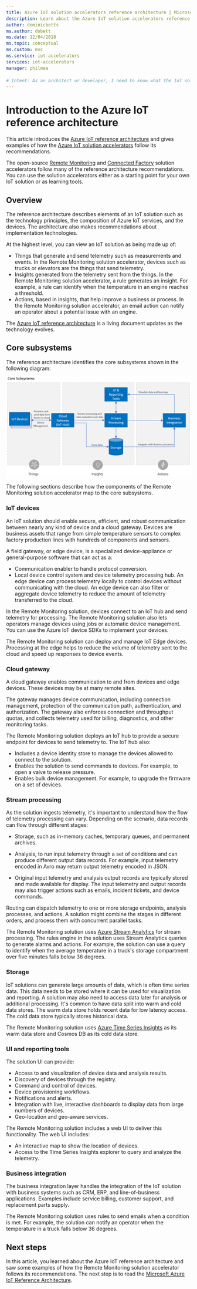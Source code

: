 ```yaml
---
title: Azure IoT solution accelerators reference architecture | Microsoft Docs
description: Learn about the Azure IoT solution accelerators reference architecure. The existing solution accelerators leverage this reference architecture. You can also use the reference architecture when you build your own custom IoT solutions.
author: dominicbetts
ms.author: dobett
ms.date: 12/04/2018
ms.topic: conceptual
ms.custom: mvc
ms.service: iot-accelerators
services: iot-accelerators
manager: philmea

# Intent: As an architect or developer, I need to know what the IoT solution accelerators reference architecture is, so I can understand if it can help me to build my IoT solution.
---
```


# Introduction to the Azure IoT reference architecture

This article introduces the [Azure IoT reference architecture](https://aka.ms/iotrefarchitecture) and gives examples of how the [Azure IoT solution accelerators](about-iot-accelerators.md) follow its recommendations.

The open-source [Remote Monitoring](iot-accelerators-remote-monitoring-sample-walkthrough.md) and [Connected Factory](iot-accelerators-connected-factory-sample-walkthrough.md) solution accelerators follow many of the reference architecture recommendations. You can use the solution accelerators either as a starting point for your own IoT solution or as learning tools.

## Overview

The reference architecture describes elements of an IoT solution such as the technology principles, the composition of Azure IoT services, and the devices. The architecture also makes recommendations about implementation technologies.

At the highest level, you can view an IoT solution as being made up of:

* Things that generate and send telemetry such as measurements and events. In the Remote Monitoring solution accelerator, devices such as trucks or elevators are the things that send telemetry.
* Insights generated from the telemetry sent from the things. In the Remote Monitoring solution accelerator, a rule generates an insight. For example, a rule can identify when the temperature in an engine reaches a threshold.
* Actions, based in insights, that help improve a business or process. In the Remote Monitoring solution accelerator, an email action can notify an operator about a potential issue with an engine.

The [Azure IoT reference architecture](https://aka.ms/iotrefarchitecture) is a living document updates as the technology evolves.

## Core subsystems

The reference architecture identifies the core subsystems shown in the following diagram:

![Core subsystems](media/iot-accelerators-architecture-overview/CoreSubsystems.png)

The following sections describe how the components of the Remote Monitoring solution accelerator map to the core subsystems.

### IoT devices

An IoT solution should enable secure, efficient, and robust communication between nearly any kind of device and a cloud gateway. Devices are business assets that range from simple temperature sensors to complex factory production lines with hundreds of components and sensors.

A field gateway, or edge device, is a specialized device-appliance or general-purpose software that can act as a:

* Communication enabler to handle protocol conversion.
* Local device control system and device telemetry processing hub. An edge device can process telemetry locally to control devices without communicating with the cloud. An edge device can also filter or aggregate device telemetry to reduce the amount of telemetry transferred to the cloud.

In the Remote Monitoring solution, devices connect to an IoT hub and send telemetry for processing. The Remote Monitoring solution also lets operators manage devices using jobs or automatic device management. You can use the Azure IoT device SDKs to implement your devices.

The Remote Monitoring solution can deploy and manage IoT Edge devices. Processing at the edge helps to reduce the volume of telemetry sent to the cloud and speed up responses to device events.

### Cloud gateway

A cloud gateway enables communication to and from devices and edge devices. These devices may be at many remote sites.

The gateway manages device communication, including connection management, protection of the communication path, authentication, and authorization. The gateway also enforces connection and throughput quotas, and collects telemetry used for billing, diagnostics, and other monitoring tasks.

The Remote Monitoring solution deploys an IoT hub to provide a secure endpoint for devices to send telemetry to. The IoT hub also:

* Includes a device identity store to manage the devices allowed to connect to the solution.
* Enables the solution to send commands to devices. For example, to open a valve to release pressure.
* Enables bulk device management. For example, to upgrade the firmware on a set of devices.

### Stream processing

As the solution ingests telemetry, it's important to understand how the flow of telemetry processing can vary. Depending on the scenario, data records can flow through different stages:

* Storage, such as in-memory caches, temporary queues, and permanent archives.

* Analysis, to run input telemetry through a set of conditions and can produce different output data records. For example, input telemetry encoded in Avro may return output telemetry encoded in JSON.

* Original input telemetry and analysis output records are typically stored and made available for display. The input telemetry and output records may also trigger actions such as emails, incident tickets, and device commands.

Routing can dispatch telemetry to one or more storage endpoints, analysis processes, and actions. A solution might combine the stages in different orders, and process them with concurrent parallel tasks.

The Remote Monitoring solution uses [Azure Stream Analytics](/azure/stream-analytics/) for stream processing. The rules engine in the solution uses Stream Analytics queries to generate alarms and actions. For example, the solution can use a query to identify when the average temperature in a truck's storage compartment over five minutes falls below 36 degrees.

### Storage

IoT solutions can generate large amounts of data, which is often time series data. This data needs to be stored where it can be used for visualization and reporting. A solution may also need to access data later for analysis or additional processing. It's common to have data split into warm and cold data stores. The warm data store holds recent data for low latency access. The cold data store typically stores historical data.

The Remote Monitoring solution uses [Azure Time Series Insights](/azure/time-series-insights/) as its warm data store and Cosmos DB as its cold data store.

### UI and reporting tools

The solution UI can provide:

* Access to and visualization of device data and analysis results.
* Discovery of devices through the registry.
* Command and control of devices.
* Device provisioning workflows.
* Notifications and alerts.
* Integration with live, interactive dashboards to display data from large numbers of devices.  
* Geo-location and geo-aware services.

The Remote Monitoring solution includes a web UI to deliver this functionality. The web UI includes:

* An interactive map to show the location of devices.
* Access to the Time Series Insights explorer to query and analyze the telemetry.

### Business integration

The business integration layer handles the integration of the IoT solution with business systems such as CRM, ERP, and line-of-business applications. Examples include service billing, customer support, and replacement parts supply.

The Remote Monitoring solution uses rules to send emails when a condition is met. For example, the solution can notify an operator when the temperature in a truck falls below 36 degrees.

## Next steps

In this article, you learned about the Azure IoT reference architecture and saw some examples of how the Remote Monitoring solution accelerator follows its recommendations. The next step is to read the [Microsoft  Azure IoT Reference Architecture](https://aka.ms/iotrefarchitecture).